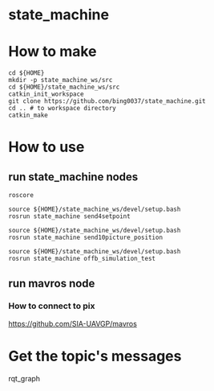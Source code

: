 # state_machine

# How to make
```
cd ${HOME}
mkdir -p state_machine_ws/src
cd ${HOME}/state_machine_ws/src
catkin_init_workspace
git clone https://github.com/bing0037/state_machine.git
cd .. # to workspace directory
catkin_make
```

# How to use
## run state_machine nodes
```
roscore
```
```
source ${HOME}/state_machine_ws/devel/setup.bash
rosrun state_machine send4setpoint
```
```
source ${HOME}/state_machine_ws/devel/setup.bash
rosrun state_machine send10picture_position
```
```
source ${HOME}/state_machine_ws/devel/setup.bash
rosrun state_machine offb_simulation_test
```

## run mavros node
### How to connect to pix
https://github.com/SIA-UAVGP/mavros

# Get the topic's messages
rqt_graph


